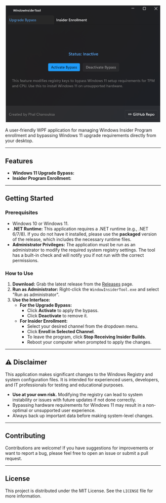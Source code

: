 <p align="center">
  <img src="./public/1.png" alt="Windows Insider Tool Screenshot" width="500">
</p>


A user-friendly WPF application for managing Windows Insider Program enrollment and bypassing Windows 11 upgrade requirements directly from your desktop.

---

## Features
* **Windows 11 Upgrade Bypass:**
* **Insider Program Enrollment:**
---

## Getting Started

### Prerequisites

* Windows 10 or Windows 11.
* **.NET Runtime:** This application requires a .NET runtime (e.g., .NET 6/7/8). If you do not have it installed, please use the **packaged** version of the release, which includes the necessary runtime files.
* **Administrator Privileges:** The application must be run as an administrator to modify the required system registry settings. The tool has a built-in check and will notify you if not run with the correct permissions.

### How to Use

1.  **Download:** Grab the latest release from the [Releases](https://github.com/phalchanouksa/WindowsInsiderTools/releases) page.
2.  **Run as Administrator:** Right-click the `WindowInsiderTool.exe` and select "Run as administrator".
3.  **Use the Interface:**
    * **For the Upgrade Bypass:**
        * Click **Activate** to apply the bypass.
        * Click **Deactivate** to remove it.
    * **For Insider Enrollment:**
        * Select your desired channel from the dropdown menu.
        * Click **Enroll in Selected Channel**.
        * To leave the program, click **Stop Receiving Insider Builds**.
        * Reboot your computer when prompted to apply the changes.

---

## ⚠️ Disclaimer

This application makes significant changes to the Windows Registry and system configuration files. It is intended for experienced users, developers, and IT professionals for testing and educational purposes.

* **Use at your own risk.** Modifying the registry can lead to system instability or issues with future updates if not done correctly.
* Bypassing hardware requirements for Windows 11 may result in a non-optimal or unsupported user experience.
* Always back up important data before making system-level changes.

---

## Contributing

Contributions are welcome! If you have suggestions for improvements or want to report a bug, please feel free to open an issue or submit a pull request.

---

## License

This project is distributed under the MIT License. See the `LICENSE` file for more information.
